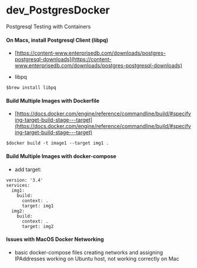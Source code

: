 # dev_PostgresDocker
Postgresql Testing with Containers

#### On Macs, install Postgresql Client (libpq)
- [https://content-www.enterprisedb.com/downloads/postgres-postgresql-downloads](https://content-www.enterprisedb.com/downloads/postgres-postgresql-downloads) <br/>

- libpq

```
$brew install libpq
```

#### Build Multiple Images with Dockerfile
- [https://docs.docker.com/engine/reference/commandline/build/#specifying-target-build-stage---target](https://docs.docker.com/engine/reference/commandline/build/#specifying-target-build-stage---target) <br/>

```
$docker build -t image1 --target img1 .
```


#### Build Multiple Images with docker-compose
- add target: <br/>
```
version: '3.4'
services:
  img1:
    build:
      context: .
      target: img1
  img2:
    build:
      context: .
      target: img2
```
#### Issues with MacOS Docker Networking
- basic docker-compose files creating networks and assigning IPAddresses working on Ubuntu host, not working correctly on Mac
